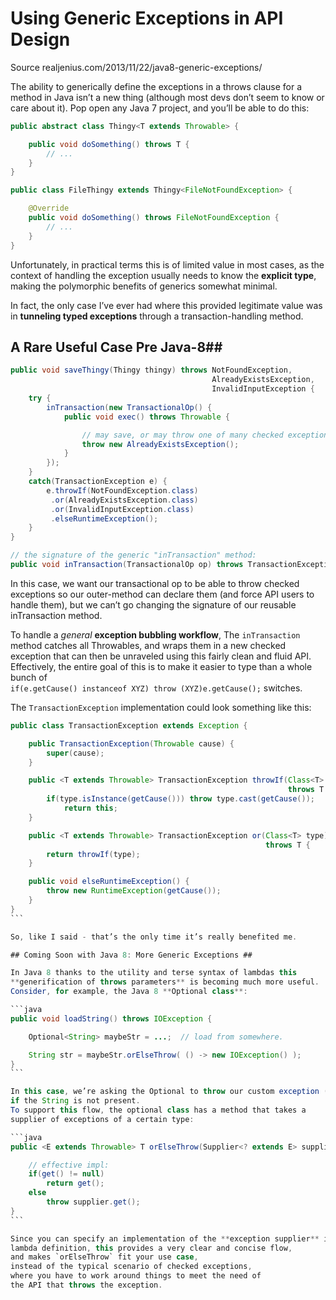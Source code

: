 # Using Generic Exceptions in API Design #

Source realjenius.com/2013/11/22/java8-generic-exceptions/

The ability to generically define the exceptions in a throws clause for a 
method in Java isn’t a new thing (although most devs don’t seem to know or care about it). 
Pop open any Java 7 project, and you’ll be able to do this:

```java
public abstract class Thingy<T extends Throwable> {

    public void doSomething() throws T {
        // ...
    }	
}
```

```java
public class FileThingy extends Thingy<FileNotFoundException> {

    @Override
    public void doSomething() throws FileNotFoundException {
        // ...
    }
}
```

Unfortunately, in practical terms this is of limited value in most cases, 
as the context of handling the exception usually needs to know the **explicit type**, 
making the polymorphic benefits of generics somewhat minimal.

In fact, the only case I’ve ever had where this provided legitimate 
value was in **tunneling typed exceptions** through a transaction-handling method.

## A Rare Useful Case Pre Java-8##

```java
public void saveThingy(Thingy thingy) throws NotFoundException, 
                                             AlreadyExistsException, 
                                             InvalidInputException {
    try {
        inTransaction(new TransactionalOp() {
            public void exec() throws Throwable {

                // may save, or may throw one of many checked exceptions.
                throw new AlreadyExistsException();
            }
        });
    }
    catch(TransactionException e) {
        e.throwIf(NotFoundException.class)
         .or(AlreadyExistsException.class)
         .or(InvalidInputException.class)
         .elseRuntimeException();
    }
}
```

```java
// the signature of the generic "inTransaction" method:
public void inTransaction(TransactionalOp op) throws TransactionException { ... }
````

In this case, we want our transactional op to be able to throw checked exceptions 
so our outer-method can declare them (and force API users to handle them), 
but we can’t go changing the signature of our reusable inTransaction method.

To handle a *general* **exception bubbling workflow**, The `inTransaction` method catches 
all Throwables, and wraps them in a new checked exception that can then be unraveled 
using this fairly clean and fluid API.  Effectively, the entire goal of this is to 
make it easier to type than a whole bunch of  
`if(e.getCause() instanceof XYZ) throw (XYZ)e.getCause();` switches.

The `TransactionException` implementation could look something like this:

````java
public class TransactionException extends Exception {

    public TransactionException(Throwable cause) {
        super(cause);
    }

    public <T extends Throwable> TransactionException throwIf(Class<T> type) 
                                                              throws T {
        if(type.isInstance(getCause())) throw type.cast(getCause());
            return this;
    }

    public <T extends Throwable> TransactionException or(Class<T> type) 
                                                         throws T { 
        return throwIf(type); 
    }

    public void elseRuntimeException() {
        throw new RuntimeException(getCause());
    }
}
```

So, like I said - that’s the only time it’s really benefited me.

## Coming Soon with Java 8: More Generic Exceptions ##

In Java 8 thanks to the utility and terse syntax of lambdas this 
**generification of throws parameters** is becoming much more useful. 
Consider, for example, the Java 8 **Optional class**:

```java
public void loadString() throws IOException {

    Optional<String> maybeStr = ...;  // load from somewhere.

    String str = maybeStr.orElseThrow( () -> new IOException() );
}
```

In this case, we’re asking the Optional to throw our custom exception (an IOException) 
if the String is not present. 
To support this flow, the optional class has a method that takes a 
supplier of exceptions of a certain type:

```java
public <E extends Throwable> T orElseThrow(Supplier<? extends E> supplier) throws E {

    // effective impl:
    if(get() != null) 
        return get();
    else 
        throw supplier.get();
}
```

Since you can specify an implementation of the **exception supplier** in a very brief 
lambda definition, this provides a very clear and concise flow, 
and makes `orElseThrow` fit your use case, 
instead of the typical scenario of checked exceptions, 
where you have to work around things to meet the need of 
the API that throws the exception.
